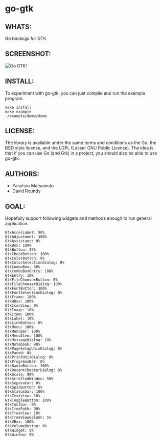 go-gtk
======

WHATS:
------

  Go bindings for GTK 

SCREENSHOT:
-----------

![Go GTK!](http://github.com/mattn/go-gtk/raw/gh-pages/static/images/screenshot.png "Go GTK!")

INSTALL:
--------

  To experiment with go-gtk, you can just compile and run the example
  program:

    make install
    make example
    ./example/demo/demo

LICENSE:
--------

  The library is available under the same terms and conditions as the Go, the BSD style license, and the LGPL (Lesser GNU Public License). The idea is that if you can use Go (and Gtk) in a project, you should also be able to use go-gtk.

AUTHORS:
--------

  * Yasuhiro Matsumoto
  * David Roundy

GOAL:
-----

  Hopefully support following widgets and methods enough to run general application. 

    GtkAccelLabel: 90%
    GtkAdjustment: 100%
    GtkAssistant: 0%
    GtkBox: 100%
    GtkButton: 25%
    GtkCheckButton: 100%
    GtkColorButton: 0%
    GtkColorSelectionDialog: 0%
    GtkComboBox: 80%
    GtkComboBoxEntry: 100%
    GtkEntry: 10%
    GtkFileChooserButton: 0%
    GtkFileChooserDialog: 100%
    GtkFontButton: 100%
    GtkFontSelectionDialog: 0%
    GtkFrame: 100%
    GtkHBox: 100%
    GtkIconView: 0%
    GtkImage: 10%
    GtkItem: 100%
    GtkLabel: 10%
    GtkLinkButton: 0%
    GtkMenu: 100%
    GtkMenuBar: 100%
    GtkMenuItem: 100%
    GtkMessageDialog: 10%
    GtkNotebook: 90%
    GtkPageSetupUnixDialog: 0%
    GtkPaned: 0%
    GtkPrintUnixDialog: 0%
    GtkProgressBar: 0%
    GtkRadioButton: 100%
    GtkRecentChooserDialog: 0%
    GtkScale: 90%
    GtkScrolledWindow: 50%
    GtkSeparator: 0%
    GtkSpinButton: 0%
    GtkStatusbar: 100%
    GtkTextView: 10%
    GtkToggleButton: 100%
    GtkToolbar: 0%
    GtkTreePath: 90%
    GtkTreeView: 10%
    GtkTreeViewColumn: 5%
    GtkVBox: 100%
    GtkVolumeButton: 0%
    GtkWidget: 5%
    GtkWindow: 5%
